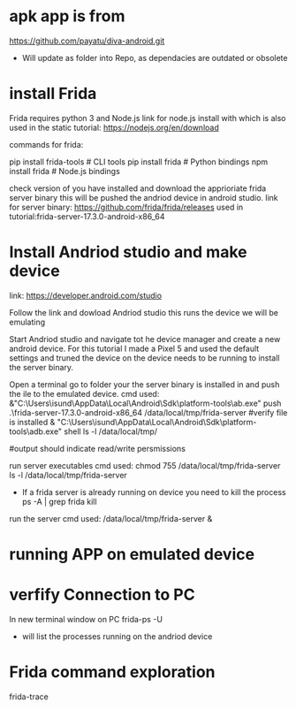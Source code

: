  
# apk app is from
https://github.com/payatu/diva-android.git

* Will update as folder into Repo, as dependacies are outdated or obsolete

# install Frida
Frida requires python 3 and Node.js 
link for node.js install with which is also used in the static tutorial:
https://nodejs.org/en/download


commands for frida:

pip install frida-tools # CLI tools
pip install frida       # Python bindings
npm install frida       # Node.js bindings


check version of you have installed and download the apprioriate frida server binary
this will be pushed the andriod device in android studio.
link for server binary: https://github.com/frida/frida/releases
used in tutorial:frida-server-17.3.0-android-x86_64 

# Install Andriod studio and make device
link: https://developer.android.com/studio

Follow the link and dowload Andriod studio this runs the device we will be emulating

Start Andriod studio and navigate tot he device manager and create a new android device.
For this tutorial I made a Pixel 5 and used the default settings and truned the device on
the device needs to be running to install the server binary.

Open a terminal go to folder your the server binary is installed in and push the ile to the emulated device.
cmd used: 
&"C:\Users\isund\AppData\Local\Android\Sdk\platform-tools\ab.exe" push .\frida-server-17.3.0-android-x86_64 /data/local/tmp/frida-server
#verify file is installed
& "C:\Users\isund\AppData\Local\Android\Sdk\platform-tools\adb.exe" shell
ls -l /data/local/tmp/

#output should indicate read/write persmissions

run server executables 
cmd used: 
chmod 755 /data/local/tmp/frida-server
ls -l /data/local/tmp/frida-server

* If a frida server is already running on device you need to kill the process
ps -A | grep frida
kill <PID>

run the server
cmd used: 
/data/local/tmp/frida-server &

# running APP on emulated device


# verfify Connection to PC
In new terminal window on PC
frida-ps -U
* will list the processes running on the andriod device

# Frida command exploration
frida-trace

